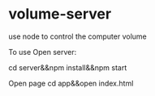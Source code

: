 # volume-server
use node to control the computer volume

To use
Open server:

cd server&&npm install&&npm start


Open page
cd app&&open index.html
